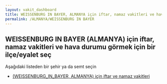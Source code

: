 ```yaml
---
layout: vakit_dashboard
title: WEISSENBURG IN BAYER, ALMANYA için iftar, namaz vakitleri ve hava durumu - ilçe/eyalet seç
permalink: /ALMANYA/WEISSENBURG IN BAYER
---
```


## WEISSENBURG IN BAYER (ALMANYA) için iftar, namaz vakitleri ve hava durumu  görmek için bir ilçe/eyalet seç

Aşağıdaki listeden bir şehir ya da semt seçin

* [ (WEISSENBURG_IN_BAYER, ALMANYA) için iftar ve namaz vakitleri](/ALMANYA/WEISSENBURG_IN_BAYER/)

<script type="text/javascript">
  var GLOBAL_COUNTRY = 'ALMANYA';
  var GLOBAL_CITY = 'WEISSENBURG IN BAYER';
  var GLOBAL_STATE = 'WEISSENBURG IN BAYER';
</script>
